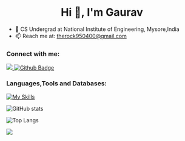  <h1 align="center">Hi 👋, I'm Gaurav</h1>

- 🔭 CS Undergrad at National Institute of Engineering, Mysore,India
- 📫 Reach me at: therock950400@gmail.com
  
### Connect with me:
<div id="badges">
  <a href="https://www.linkedin.com/in/gaurav-kumar-23a30a255/">
    <img src="https://img.shields.io/badge/LinkedIn-0077B5?style=for-the-badge&logo=linkedin&logoColor=white"/>
  <a href="https://github.com/gauravkumar950">
    <img src="https://img.shields.io/badge/Github-white?style=for-the-badge&logo=Github&logoColor=black" alt="Github Badge"/>
  </a>
   </div>

### Languages,Tools and Databases:
[![My Skills](https://skillicons.dev/icons?i=java,python,c,kafka,mysql,mongodb,spring,maven,figma,github,html,javascript,heroku,vercel,azure,cs,postman,selenium,react,jenkins,redis,git,githubactions&perline=6)](https://skillicons.dev)

![GitHub stats](https://github-readme-stats.vercel.app/api?username=gauravkumar950&show_icons=true&theme=dark)

![Top Langs](https://github-readme-stats.vercel.app/api/top-langs/?username=gauravkumar950&theme=dark)

![](https://komarev.com/ghpvc/?username=gauravkumar950&style=flat)
